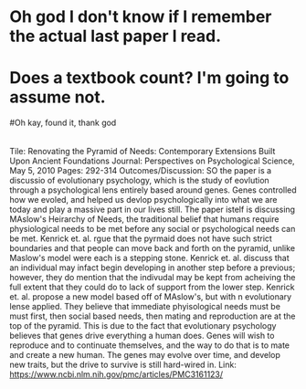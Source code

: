 # Oh god I don't know if I remember the actual last paper I read. 
# Does a textbook count? I'm going to assume not.
#Oh kay, found it, thank god

######
Tile: Renovating the Pyramid of Needs: Contemporary Extensions Built Upon Ancient Foundations
Journal: Perspectives on Psychological Science, May 5, 2010
Pages: 292-314
Outcomes/Discussion:
  SO the paper is a discussio of evolutionary psychology, which is the study of eovlution through a psychological lens entirely based around genes.
  Genes controlled how we evoled, and helped us devlop psychologically into what we are today and play a massive part in our lives still.
  The paper istelf is discussing MAslow's Heirarchy of Needs, the traditional belief that humans require physiological needs to be met before any social or psychological
  needs can be met. Kenrick et. al. rgue that the pyrmaid does not have such strict boundaries and that people can move back and forth on the pyramid, unlike Maslow's model 
  were each is a stepping stone. Kenrick et. al. discuss that an individual may infact begin developing in another step before a previous; however, they do mention
  that the indivudal may be kept from acheiving the full extent that they could do to lack of support from the lower step. Kenrick et. al. propose a new model based off
  of MAslow's, but with n evolutionary lense applied. They believe that immediate phyisological needs must be must first, then social based needs, then mating and 
  reproduction are at the top of the pyramid. This is due to the fact that evolutionary psychology believes that genes drive everything a human does. Genes will 
  wish to reproduce and to continuate themselves, and the way to do that is to mate and create a new human. The genes may evolve over time, and develop new traits,
  but the drive to survive is still hard-wired in. 
Link: https://www.ncbi.nlm.nih.gov/pmc/articles/PMC3161123/
#####
